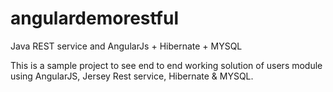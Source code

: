 angulardemorestful
==================

Java REST service and AngularJs + Hibernate + MYSQL

This is a sample project to see end to end working solution of users module using AngularJS, Jersey Rest service, Hibernate & MYSQL.

